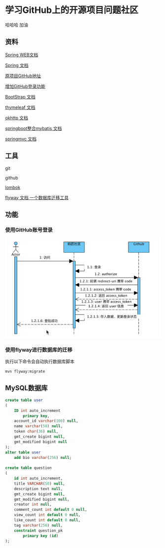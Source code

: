 # 学习GitHub上的开源项目问题社区
哈哈哈 加油

## 资料
[Spring WEB文档](https://spring.io/guides/gs/serving-web-content/)

[Spring 文档](https://spring.io/guides)

[原项目GitHub地址](https://github.com/codedrinker/community)

[增加GitHub登录功能](https://docs.github.com/en/developers/apps/building-oauth-apps)

[BootStrap 文档](https://v3.bootcss.com/getting-started/)

[thymeleaf 文档](https://www.thymeleaf.org/index.html)

[okhttp 文档](https://square.github.io/okhttp/)

[springboot整合mybatis 文档](https://mybatis.org/spring-boot-starter/mybatis-spring-boot-autoconfigure/)

[springmvc 文档](https://docs.spring.io/spring-framework/docs/current/reference/html/web.html#mvc)
## 工具
git

github

[lombok](https://projectlombok.org/features/all)

[flyway 文档 一个数据库迁移工具](https://flywaydb.org/documentation/getstarted/firststeps/maven)

## 功能
### 使用GitHub账号登录
![img.png](img.png)

### 使用flyway进行数据库的迁移
执行以下命令会自动执行数据库脚本
```shell
mvn flyway:migrate
```

## MySQL数据库
```sql
create table user
(
	ID int auto_increment
		primary key,
	account_id varchar(100) null,
	name varchar(50) null,
	token char(36) null,
	gmt_create bigint null,
	gmt_modified bigint null
);
alter table user
    add bio varchar(256) null;

create table question
(
    id int auto_increment,
    title VARCHAR(50) null,
    description text null,
    gmt_create bigint null,
    gmt_modified bigint null,
    creator int null,
    comment_count int default 0 null,
    view_count int default 0 null,
    like_count int default 0 null,
    tag varchar(256) null,
    constraint question_pk
        primary key (id)
);
```